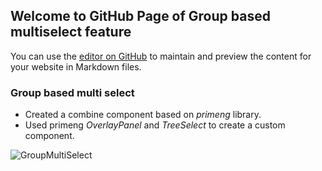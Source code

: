 ## Welcome to GitHub Page of Group based multiselect feature

You can use the [editor on GitHub](https://github.com/yeshaParmar/MultiSelectWithGroup/edit/gh-pages/index.md) to maintain and preview the content for your website in Markdown files.

### Group based multi select
- Created a combine component based on _primeng_ library.
- Used primeng *OverlayPanel* and *TreeSelect* to create a custom component.


![GroupMultiSelect](https://user-images.githubusercontent.com/28630848/90961400-475a9e00-e4c6-11ea-88e0-a62ff94cb15f.JPG)
